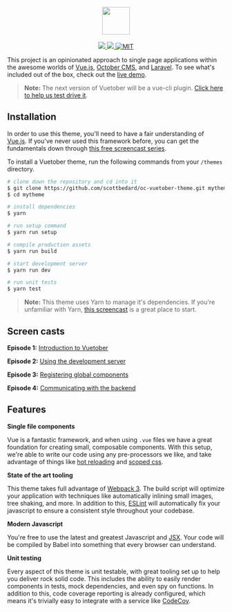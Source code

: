 <p align="center">
    <img height="64px" src="http://i.imgur.com/Ia3H0Ae.png" /><br />
    <br />
    <a href="https://circleci.com/gh/scottbedard/oc-vuetober-theme">
        <img src="https://img.shields.io/circleci/project/github/scottbedard/oc-vuetober-theme/master.svg" />
    </a>
    <a href="https://david-dm.org/scottbedard/oc-vuetober-theme">
        <img src="https://img.shields.io/david/scottbedard/oc-vuetober-theme.svg" />
    </a>
    <a href="https://github.com/scottbedard/oc-vuetober-theme/blob/master/LICENSE">
        <img src="https://img.shields.io/badge/license-MIT-blue.svg" alt="MIT" />
    </a>
</p>

This project is an opinionated approach to single page applications within the awesome worlds of [Vue.js](https://vuejs.org), [October CMS](https://octobercms.com), and [Laravel](https://laravel.com). To see what's included out of the box, check out the [live demo](http://vuetober.scottbedard.net).

> **Note:** The next version of Vuetober will be a vue-cli plugin. [Click here to help us test drive it](https://github.com/scottbedard/oc-vuetober-theme/tree/cli).

<a name="installation"></a>
## Installation

In order to use this theme, you'll need to have a fair understanding of [Vue.js](https://vuejs.org). If you've never used this framework before, you can get the fundamentals down through [this free screencast series](http://vuecasts.com/).

To install a Vuetober theme, run the following commands from your `/themes` directory.

```bash
# clone down the repository and cd into it
$ git clone https://github.com/scottbedard/oc-vuetober-theme.git mytheme
$ cd mytheme

# install dependencies
$ yarn

# run setup command
$ yarn run setup

# compile production assets
$ yarn run build

# start development server
$ yarn run dev

# run unit tests
$ yarn test
```

> **Note:** This theme uses Yarn to manage it's dependencies. If you're unfamiliar with Yarn, [this screencast](https://laracasts.com/lessons/meet-yarn-your-new-package-manager) is a great place to start.

<a name="screencasts"></a>
## Screen casts

**Episode 1:** [Introduction to Vuetober](https://www.youtube.com/watch?v=IkjrU61CXq0)

**Episode 2:** [Using the development server](https://www.youtube.com/watch?v=nv55CLfWBcQ)

**Episode 3:** [Registering global components](https://www.youtube.com/watch?v=-_KnTB5P2Zc)

**Episode 4:** [Communicating with the backend](https://www.youtube.com/watch?v=V8n2cSrTUyw)

<a name="features"></a>
## Features

**Single file components**

Vue is a fantastic framework, and when using `.vue` files we have a great foundation for creating small, composable components. With this setup, we're able to write our code using any pre-processors we like, and take advantage of things like [hot reloading](https://vue-loader.vuejs.org/en/features/hot-reload.html) and [scoped css](https://vue-loader.vuejs.org/en/features/scoped-css.html).

**State of the art tooling**

This theme takes full advantage of [Webpack 3](https://webpack.js.org). The build script will optimize your application with techniques like automatically inlining small images, tree shaking, and more. In addition to this, [ESLint](http://eslint.org/docs/rules) will automatically fix your javascript to ensure a consistent style throughout your codebase.

**Modern Javascript**

You're free to use the latest and greatest Javascript and [JSX](https://github.com/vuejs/babel-plugin-transform-vue-jsx). Your code will be compiled by Babel into something that every browser can understand.

**Unit testing**

Every aspect of this theme is unit testable, with great tooling set up to help you deliver rock solid code. This includes the ability to easily render components in tests, mock dependencies, and even spy on functions. In addition to this, code coverage reporting is already configured, which means it's trivially easy to integrate with a service like [CodeCov](https://codecov.io).
